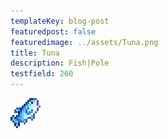```yaml
---
templateKey: blog-post
featuredpost: false
featuredimage: ../assets/Tuna.png
title: Tuna
description: Fish|Pole
testfield: 260
---
```

![Tuna](../assets/Tuna.png)